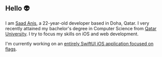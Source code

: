 ## Hello 👽
I am [Saad Anis](https://saadanis.com), a 22-year-old developer based in Doha, Qatar. I very recently attained my bachelor's degree in Computer Science from [Qatar University](https://qu.edu.qa). I try to focus my skills on iOS and web development.

I'm currently working on an [entirely SwiftUI iOS application focused on flags](https://github.com/saadanis/Vexillum).
